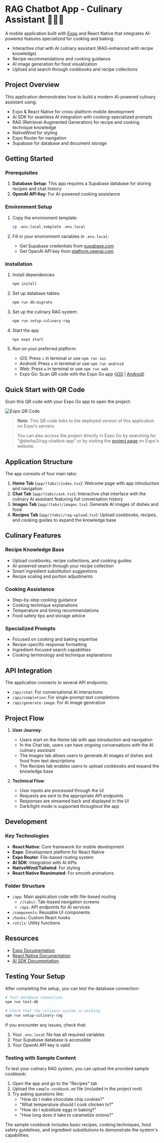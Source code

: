 # RAG Chatbot App - Culinary Assistant 🍳👨‍🍳

A mobile application built with [Expo](https://expo.dev) and React Native that integrates AI-powered features specialized for cooking and baking:
- Interactive chat with AI culinary assistant (RAG-enhanced with recipe knowledge)
- Recipe recommendations and cooking guidance
- AI image generation for food visualization
- Upload and search through cookbooks and recipe collections

## Project Overview

This application demonstrates how to build a modern AI-powered culinary assistant using:
- Expo & React Native for cross-platform mobile development
- AI SDK for seamless AI integration with cooking-specialized prompts
- RAG (Retrieval-Augmented Generation) for recipe and cooking technique knowledge
- NativeWind for styling
- Expo Router for navigation
- Supabase for database and document storage

## Getting Started

### Prerequisites
1. **Database Setup**: This app requires a Supabase database for storing recipes and chat history
2. **OpenAI API Key**: For AI-powered cooking assistance

### Environment Setup
1. Copy the environment template:
   ```bash
   cp .env.local.template .env.local
   ```

2. Fill in your environment variables in `.env.local`:
   - Get Supabase credentials from [supabase.com](https://supabase.com)
   - Get OpenAI API key from [platform.openai.com](https://platform.openai.com)

### Installation

1. Install dependencies

   ```bash
   npm install
   ```

2. Set up database tables:
   ```bash
   npm run db:migrate
   ```

3. Set up the culinary RAG system:
   ```bash
   npm run setup-culinary-rag
   ```

4. Start the app

   ```bash
   npx expo start
   ```

4. Run on your preferred platform:
   - iOS: Press `i` in terminal or use `npm run ios`
   - Android: Press `a` in terminal or use `npm run android`
   - Web: Press `w` in terminal or use `npm run web`
   - Expo Go: Scan QR code with the Expo Go app ([iOS](https://apps.apple.com/app/expo-go/id982107779) | [Android](https://play.google.com/store/apps/details?id=host.exp.exponent))

## Quick Start with QR Code

Scan this QR code with your Expo Go app to open the project:

![Expo QR Code](https://qr.expo.dev/expo-go?owner=dwihp2&slug=rag-chatbot-app&releaseChannel=default&host=exp.host)

> **Note**: This QR code links to the deployed version of this application on Expo's servers.
>
> You can also access the project directly in Expo Go by searching for "@dwihp2/rag-chatbot-app" or by visiting the [project page](https://expo.dev/@dwihp2/rag-chatbot-app) on Expo's website.

## Application Structure

The app consists of four main tabs:
1. **Home Tab** (`app/(tabs)/index.tsx`): Welcome page with app introduction and navigation
2. **Chat Tab** (`app/(tabs)/ask.tsx`): Interactive chat interface with the culinary AI assistant featuring full conversation history
3. **Images Tab** (`app/(tabs)/images.tsx`): Generate AI images of dishes and food
4. **Recipes Tab** (`app/(tabs)/rag-upload.tsx`): Upload cookbooks, recipes, and cooking guides to expand the knowledge base

## Culinary Features

### Recipe Knowledge Base
- Upload cookbooks, recipe collections, and cooking guides
- AI-powered search through your recipe collection
- Smart ingredient substitution suggestions
- Recipe scaling and portion adjustments

### Cooking Assistance
- Step-by-step cooking guidance
- Cooking technique explanations
- Temperature and timing recommendations
- Food safety tips and storage advice

### Specialized Prompts
- Focused on cooking and baking expertise
- Recipe-specific response formatting
- Ingredient-focused search capabilities
- Cooking terminology and technique explanations

## API Integration

The application connects to several API endpoints:
- `/api/chat`: For conversational AI interactions
- `/api/completion`: For single-prompt text completions
- `/api/generate-image`: For AI image generation

## Project Flow

1. **User Journey**:
   - Users start on the Home tab with app introduction and navigation
   - In the Chat tab, users can have ongoing conversations with the AI culinary assistant
   - The Images tab allows users to generate AI images of dishes and food from text descriptions
   - The Recipes tab enables users to upload cookbooks and expand the knowledge base

2. **Technical Flow**:
   - User inputs are processed through the UI
   - Requests are sent to the appropriate API endpoints
   - Responses are streamed back and displayed in the UI
   - Dark/light mode is supported throughout the app

## Development

### Key Technologies
- **React Native**: Core framework for mobile development
- **Expo**: Development platform for React Native
- **Expo Router**: File-based routing system
- **AI SDK**: Integration with AI APIs
- **NativeWind/Tailwind**: For styling
- **React Native Reanimated**: For smooth animations

### Folder Structure
- `/app`: Main application code with file-based routing
  - `/(tabs)`: Tab-based navigation screens
  - `/api`: API endpoints for AI services
- `/components`: Reusable UI components
- `/hooks`: Custom React hooks
- `/utils`: Utility functions

## Resources

- [Expo Documentation](https://docs.expo.dev/)
- [React Native Documentation](https://reactnative.dev/)
- [AI SDK Documentation](https://ai.vercel.ai/docs)

## Testing Your Setup

After completing the setup, you can test the database connection:

```bash
# Test database connection
npm run test-db

# Check that the culinary system is working
npm run setup-culinary-rag
```

If you encounter any issues, check that:
1. Your `.env.local` file has all required variables
2. Your Supabase database is accessible
3. Your OpenAI API key is valid

### Testing with Sample Content

To test your culinary RAG system, you can upload the provided sample cookbook:

1. Open the app and go to the "Recipes" tab
2. Upload the `sample-cookbook.md` file (included in the project root)
3. Try asking questions like:
   - "How do I make chocolate chip cookies?"
   - "What temperature should I cook chicken to?"
   - "How do I substitute eggs in baking?"
   - "How long does it take to caramelize onions?"

The sample cookbook includes basic recipes, cooking techniques, food safety guidelines, and ingredient substitutions to demonstrate the system's capabilities.
